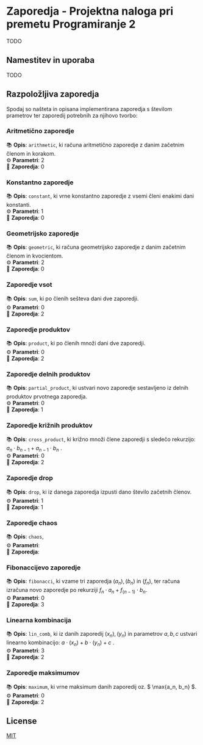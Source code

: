 # Zaporedja - Projektna naloga pri premetu Programiranje 2

TODO
## Namestitev in uporaba
TODO
## Razpoložljiva zaporedja
Spodaj so našteta in opisana implementirana zaporedja s številom prametrov ter zaporedij potrebnih za njihovo tvorbo:

### Aritmetično zaporedje

📚 **Opis**: `arithmetic`, ki računa aritmetično zaporedje z danim začetnim členom in korakom.<br>⚙️ **Parametri**:   2 <br>🚀 **Zaporedja**:   0  



 ### Konstantno zaporedje

📚 **Opis**: `constant`, ki vrne konstantno zaporedje z vsemi členi enakimi dani konstanti. <br>⚙️ **Parametri**:   1  <br>🚀 **Zaporedja**:   0   


 
### Geometrijsko zaporedje

📚 **Opis**: `geometric`, ki računa geometrijsko zaporedje z danim začetnim členom in kvocientom. <br>⚙️ **Parametri**:   2  <br>🚀 **Zaporedja**:   0 



### Zaporedje vsot

📚 **Opis**: `sum`, ki po členih sešteva dani dve zaporedji. <br>⚙️ **Parametri**:   0 <br>🚀 **Zaporedja**:   2   
 


 ### Zaporedje produktov

📚 **Opis**: `product`, ki po členih množi dani dve zaporedji. <br>⚙️ **Parametri**:   0  <br>🚀 **Zaporedja**:   2 

 

 ### Zaporedje delnih produktov
 
📚 **Opis**: `partial_product`, ki ustvari novo zaporedje sestavljeno iz delnih produktov prvotnega zaporedja. <br>⚙️ **Parametri**:   0  <br>🚀 **Zaporedja**:   1
 

### Zaporedje križnih produktov
 
 📚 **Opis**: `cross_product`, ki križno množi člene zaporedji s sledečo rekurzijo:  $a_n \cdot b_{n-1} + a_{n-1} \cdot b_n$ . <br>⚙️ **Parametri**:   0  <br>🚀 **Zaporedja**:   2


### Zaporedje drop
 
 📚 **Opis**: `drop`, ki iz danega zaporedja izpusti dano število začetnih členov. <br>⚙️ **Parametri**:   1  <br>🚀 **Zaporedja**:   1

 
### Zaporedje chaos
 
 📚 **Opis**: `chaos`,  <br>⚙️ **Parametri**:     <br>🚀 **Zaporedja**: 


### Fibonaccijevo zaporedje
 
 📚 **Opis**: `fibonacci`, ki vzame tri zaporedja $(a_n), (b_n)$ in $(f_n)$, ter računa izračuna novo zaporedje po rekurziji $f_n \cdot a_n + f_(n-1) \cdot b_n$. <br>⚙️ **Parametri**:   0  <br>🚀 **Zaporedja**:   3


### Linearna kombinacija
 
 📚 **Opis**: `lin_comb`, ki iz danih zaporedij $(x_n), (y_n)$ in parametrov $a, b, c$ ustvari linearno kombinacijo: $a \cdot (x_n) + b \cdot (y_n) + c$ . <br>⚙️ **Parametri**:   3  <br>🚀 **Zaporedja**:   2


### Zaporedje maksimumov

📚 **Opis**: `maximum`, ki vrne maksimum danih zaporedij oz. $ \max{a_n, b_n} $. <br>⚙️ **Parametri**:   0  <br>🚀 **Zaporedja**:   2



## License
[MIT](https://choosealicense.com/licenses/mit/)

